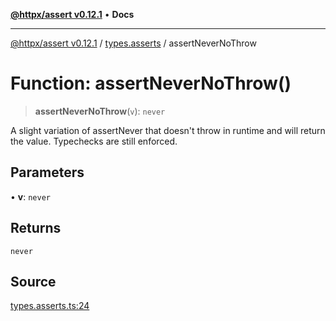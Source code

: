 [**@httpx/assert v0.12.1**](../../README.md) • **Docs**

***

[@httpx/assert v0.12.1](../../README.md) / [types.asserts](../README.md) / assertNeverNoThrow

# Function: assertNeverNoThrow()

> **assertNeverNoThrow**(`v`): `never`

A slight variation of assertNever that doesn't throw in runtime and
will return the value. Typechecks are still enforced.

## Parameters

• **v**: `never`

## Returns

`never`

## Source

[types.asserts.ts:24](https://github.com/belgattitude/httpx/blob/9af23c30700a45e9eb95108b7ac53f133f16092b/packages/assert/src/types.asserts.ts#L24)
